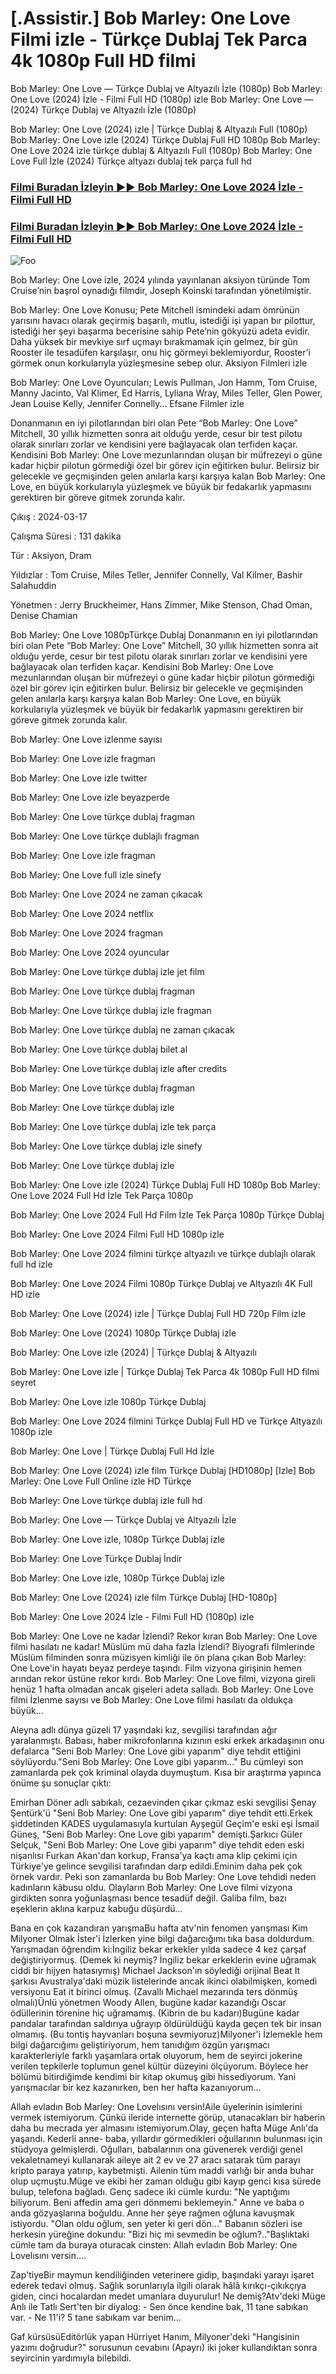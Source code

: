 # [.Assistir.] Bob Marley: One Love Filmi izle - Türkçe Dublaj Tek Parca 4k 1080p Full HD filmi
Bob Marley: One Love — Türkçe Dublaj ve Altyazılı İzle (1080p) Bob Marley: One Love (2024) İzle - Filmi Full HD (1080p) izle Bob Marley: One Love — (2024) Türkçe Dublaj ve Altyazılı İzle (1080p)

Bob Marley: One Love (2024) izle | Türkçe Dublaj & Altyazılı Full (1080p) Bob Marley: One Love izle (2024) Türkçe Dublaj Full HD 1080p Bob Marley: One Love 2024 izle türkçe dublaj & Altyazılı Full (1080p) Bob Marley: One Love Full İzle (2024) Türkçe altyazı dublaj tek parça full hd


### <a href="http://see.4tv.live/movie/802219/bob-marley-one-love/watch">Filmi Buradan İzleyin ▶▶ Bob Marley: One Love 2024 İzle - Filmi Full HD</a>

### <a href="http://see.4tv.live/movie/802219/bob-marley-one-love/watch">Filmi Buradan İzleyin ▶▶ Bob Marley: One Love 2024 İzle - Filmi Full HD</a>

<animated-image data-catalyst=""><a href="http://see.4tv.live/movie/802219/bob-marley-one-love/watch" rel="nofollow" data-target="animated-image.originalLink"><img src="https://camo.githubusercontent.com/917e6ed5c302499242165dcc02bdbce85c075fd21b35918eb9c0b771855261b8/68747470733a2f2f7374617469632e7769787374617469632e636f6d2f6d656469612f6232343966395f61646163386637306662336634356238383639313639366337376465313866337e6d76322e676966" alt="Foo" data-canonical-src="https://static.wixstatic.com/media/b249f9_adac8f70fb3f45b88691696c77de18f3~mv2.gif" style="max-width: 100%; display: inline-block;" data-target="animated-image.originalImage"></a>



Bob Marley: One Love izle, 2024 yılında yayınlanan aksiyon türünde Tom Cruise’nin başrol oynadığı filmdir, Joseph Koinski tarafından yönetilmiştir.

Bob Marley: One Love Konusu; Pete Mitchell ismindeki adam ömrünün yarısını havacı olarak geçirmiş başarılı, mutlu, istediği işi yapan bır pilottur, istediği her şeyi başarma becerisine sahip Pete’nin gökyüzü adeta evidir. Daha yüksek bir mevkiye sırf uçmayı bırakmamak için gelmez, bir gün Rooster ile tesadüfen karşılaşır, onu hiç görmeyi beklemiyordur, Rooster’i görmek onun korkularıyla yüzleşmesine sebep olur. Aksiyon Filmleri izle

Bob Marley: One Love Oyuncuları; Lewis Pullman, Jon Hamm, Tom Cruise, Manny Jacinto, Val Klimer, Ed Harris, Lyliana Wray, Miles Teller, Glen Power, Jean Louise Kelly, Jennifer Connelly… Efsane Filmler izle

Donanmanın en iyi pilotlarından biri olan Pete “Bob Marley: One Love” Mitchell, 30 yıllık hizmetten sonra ait olduğu yerde, cesur bir test pilotu olarak sınırları zorlar ve kendisini yere bağlayacak olan terfiden kaçar. Kendisini Bob Marley: One Love mezunlarından oluşan bir müfrezeyi o güne kadar hiçbir pilotun görmediği özel bir görev için eğitirken bulur. Belirsiz bir gelecekle ve geçmişinden gelen anılarla karşı karşıya kalan Bob Marley: One Love, en büyük korkularıyla yüzleşmek ve büyük bir fedakarlık yapmasını gerektiren bir göreve gitmek zorunda kalır.

Çıkış : 2024-03-17

Çalışma Süresi : 131 dakika

Tür : Aksiyon, Dram

Yıldızlar : Tom Cruise, Miles Teller, Jennifer Connelly, Val Kilmer, Bashir Salahuddin

Yönetmen : Jerry Bruckheimer, Hans Zimmer, Mike Stenson, Chad Oman, Denise Chamian

Bob Marley: One Love 1080pTürkçe Dublaj Donanmanın en iyi pilotlarından biri olan Pete “Bob Marley: One Love” Mitchell, 30 yıllık hizmetten sonra ait olduğu yerde, cesur bir test pilotu olarak sınırları zorlar ve kendisini yere bağlayacak olan terfiden kaçar. Kendisini Bob Marley: One Love mezunlarından oluşan bir müfrezeyi o güne kadar hiçbir pilotun görmediği özel bir görev için eğitirken bulur. Belirsiz bir gelecekle ve geçmişinden gelen anılarla karşı karşıya kalan Bob Marley: One Love, en büyük korkularıyla yüzleşmek ve büyük bir fedakarlık yapmasını gerektiren bir göreve gitmek zorunda kalır.

Bob Marley: One Love izlenme sayısı

Bob Marley: One Love izle fragman

Bob Marley: One Love izle twitter

Bob Marley: One Love izle beyazperde

Bob Marley: One Love türkçe dublaj fragman

Bob Marley: One Love türkçe dublajlı fragman

Bob Marley: One Love izle fragman

Bob Marley: One Love full izle sinefy

Bob Marley: One Love 2024 ne zaman çıkacak

Bob Marley: One Love 2024 netflix

Bob Marley: One Love 2024 fragman

Bob Marley: One Love 2024 oyuncular

Bob Marley: One Love türkçe dublaj izle jet film

Bob Marley: One Love türkçe dublaj fragman

Bob Marley: One Love türkçe dublaj izle fragman

Bob Marley: One Love türkçe dublaj ne zaman çıkacak

Bob Marley: One Love türkçe dublaj bilet al

Bob Marley: One Love türkçe dublaj izle after credits

Bob Marley: One Love türkçe dublaj fragman

Bob Marley: One Love türkçe dublaj izle

Bob Marley: One Love türkçe dublaj izle tek parça

Bob Marley: One Love türkçe dublaj izle sinefy

Bob Marley: One Love türkçe dublaj izle

Bob Marley: One Love izle (2024) Türkçe Dublaj Full HD 1080p Bob Marley: One Love 2024 Full Hd İzle Tek Parça 1080p

Bob Marley: One Love 2024 Full Hd Film İzle Tek Parça 1080p Türkçe Dublaj

Bob Marley: One Love 2024 Filmi Full HD 1080p izle

Bob Marley: One Love 2024 filmini türkçe altyazılı ve türkçe dublajlı olarak full hd izle

Bob Marley: One Love 2024 Filmi 1080p Türkçe Dublaj ve Altyazılı 4K Full HD izle

Bob Marley: One Love (2024) izle | Türkçe Dublaj Full HD 720p Film izle

Bob Marley: One Love (2024) 1080p Türkçe Dublaj izle

Bob Marley: One Love izle (2024) | Türkçe Dublaj & Altyazılı

Bob Marley: One Love izle | Türkçe Dublaj Tek Parca 4k 1080p Full HD filmi seyret

Bob Marley: One Love izle 1080p Türkçe Dublaj

Bob Marley: One Love 2024 filmini Türkçe Dublaj Full HD ve Türkçe Altyazılı 1080p izle

Bob Marley: One Love | Türkçe Dublaj Full Hd İzle

Bob Marley: One Love (2024) izle film Türkçe Dublaj [HD1080p] [Izle] Bob Marley: One Love Full Online izle HD Türkçe

Bob Marley: One Love türkçe dublaj izle full hd

Bob Marley: One Love — Türkçe Dublaj ve Altyazılı İzle

Bob Marley: One Love izle, 1080p Türkçe Dublaj izle

Bob Marley: One Love Türkçe Dublaj İndi̇r

Bob Marley: One Love izle, 1080p Türkçe Dublaj izle

Bob Marley: One Love (2024) izle film Türkçe Dublaj [HD-1080p]

Bob Marley: One Love 2024 İzle - Filmi Full HD (1080p) izle

Bob Marley: One Love ne kadar İzlendi? Rekor kıran Bob Marley: One Love filmi hasılatı ne kadar! Müslüm mü daha fazla İzlendi? Biyografi filmlerinde Müslüm filminden sonra müzisyen kimliği ile ön plana çıkan Bob Marley: One Love'in hayatı beyaz perdeye taşındı. Film vizyona girişinin hemen arından rekor üstüne rekor kırdı. Bob Marley: One Love filmi, vizyona gireli henüz 1 hafta olmadan ancak gişeleri adeta salladı. Bob Marley: One Love filmi İzlenme sayısı ve Bob Marley: One Love filmi hasılatı da oldukça büyük...

Aleyna adlı dünya güzeli 17 yaşındaki kız, sevgilisi tarafından ağır yaralanmıştı. Babası, haber mikrofonlarına kızının eski erkek arkadaşının onu defalarca "Seni Bob Marley: One Love gibi yaparım" diye tehdit ettiğini söylüyordu."Seni Bob Marley: One Love gibi yaparım..." Bu cümleyi son zamanlarda pek çok kriminal olayda duymuştum. Kısa bir araştırma yapınca önüme şu sonuçlar çıktı:

Emirhan Döner adlı sabıkalı, cezaevinden çıkar çıkmaz eski sevgilisi Şenay Şentürk'ü "Seni Bob Marley: One Love gibi yaparım" diye tehdit etti.Erkek şiddetinden KADES uygulamasıyla kurtulan Ayşegül Geçim'e eski eşi İsmail Güneş, "Seni Bob Marley: One Love gibi yaparım" demişti.Şarkıcı Güler Selçuk, "Seni Bob Marley: One Love gibi yaparım" diye tehdit eden eski nişanlısı Furkan Akan'dan korkup, Fransa'ya kaçtı ama klip çekimi için Türkiye'ye gelince sevgilisi tarafından darp edildi.Eminim daha pek çok örnek vardır. Peki son zamanlarda bu Bob Marley: One Love tehdidi neden kadınların kâbusu oldu. Olayların Bob Marley: One Love filmi vizyona girdikten sonra yoğunlaşması bence tesadüf değil. Galiba film, bazı eşeklerin aklına karpuz kabuğu düşürdü...

Bana en çok kazandıran yarışmaBu hafta atv'nin fenomen yarışması Kim Milyoner Olmak İster'i İzlerken yine bilgi dağarcığımı tıka basa doldurdum. Yarışmadan öğrendim ki:İngiliz bekar erkekler yılda sadece 4 kez çarşaf değiştiriyormuş. (Demek ki neymiş? İngiliz bekar erkeklerin evine uğramak ciddi bir hijyen hatasıymış) Michael Jackson'ın söylediği orijinal Beat It şarkısı Avustralya'daki müzik listelerinde ancak ikinci olabilmişken, komedi versiyonu Eat it birinci olmuş. (Zavallı Michael mezarında ters dönmüş olmalı)Ünlü yönetmen Woody Allen, bugüne kadar kazandığı Oscar ödüllerinin törenine hiç uğramamış. (Kibrin de bu kadarı)Bugüne kadar pandalar tarafından saldırıya uğrayıp öldürüldüğü kayda geçen tek bir insan olmamış. (Bu tontiş hayvanları boşuna sevmiyoruz)Milyoner'i İzlemekle hem bilgi dağarcığımı geliştiriyorum, hem tanıdığım özgün yarışmacı karakterleriyle farklı yaşamlara ortak oluyorum, hem de seyirci jokerine verilen tepkilerle toplumun genel kültür düzeyini ölçüyorum. Böylece her bölümü bitirdiğimde kendimi bir kitap okumuş gibi hissediyorum. Yani yarışmacılar bir kez kazanırken, ben her hafta kazanıyorum...

Allah evladın Bob Marley: One Lovelısını versin!Aile üyelerinin isimlerini vermek istemiyorum. Çünkü ileride internette görüp, utanacakları bir haberin daha bu mecrada yer almasını istemiyorum.Olay, geçen hafta Müge Anlı'da yaşandı. Kederli anne- baba, yıllardır görmedikleri oğullarının bulunması için stüdyoya gelmişlerdi. Oğulları, babalarının ona güvenerek verdiği genel vekaletnameyi kullanarak aileye ait 2 ev ve 27 aracı satarak tüm parayı kripto paraya yatırıp, kaybetmişti. Ailenin tüm maddi varlığı bir anda buhar olup uçmuştu.Müge ve ekibi her zaman olduğu gibi kayıp genci kısa sürede bulup, telefona bağladı. Genç sadece iki cümle kurdu: "Ne yaptığımı biliyorum. Beni affedin ama geri dönmemi beklemeyin." Anne ve baba o anda gözyaşlarına boğuldu. Anne her şeye rağmen oğluna kavuşmak istiyordu. "Olan oldu oğlum, sen yeter ki geri dön..." Babanın sözleri ise herkesin yüreğine dokundu: "Bizi hiç mi sevmedin be oğlum?.."Başlıktaki cümle tam da buraya oturacak cinsten: Allah evladın Bob Marley: One Lovelısını versin....

Zap'tiyeBir maymun kendiliğinden veterinere gidip, başındaki yarayı işaret ederek tedavi olmuş. Sağlık sorunlarıyla ilgili olarak hâlâ kırıkçı-çıkıkçıya giden, cinci hocalardan medet umanlara duyurulur! Ne demiş?Atv'deki Müge Anlı ile Tatlı Sert'ten bir diyalog: - Sen önce kendine bak, 11 tane sabıkan var. - Ne 11'i? 5 tane sabıkam var benim...

Gaf kürsüsüEditörlük yapan Hürriyet Hanım, Milyoner'deki "Hangisinin yazımı doğrudur?" sorusunun cevabını (Apayrı) iki joker kullandıktan sonra seyircinin yardımıyla bilebildi.

